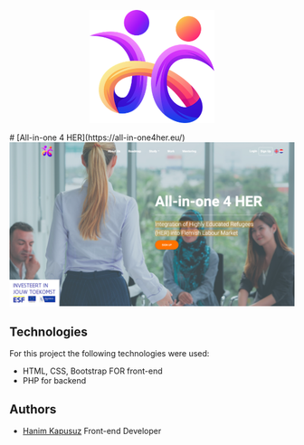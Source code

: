 <p align="center">
  <img height="200" src="images/logos/logo.png">
</p>
# [All-in-one 4 HER](https://all-in-one4her.eu/)
<img src="images/site-view.png" alt="" />

## Technologies
For this project the following technologies were used:
- HTML, CSS, Bootstrap FOR front-end
- PHP for backend

## Authors

- [Hanim Kapusuz](https://github.com/ZHanimK) Front-end Developer
